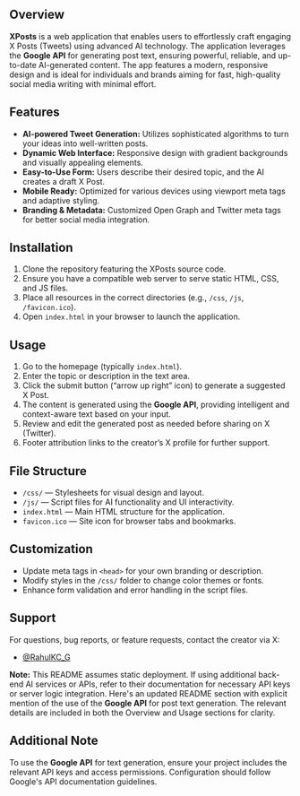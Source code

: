 ## Overview

**XPosts** is a web application that enables users to effortlessly craft engaging X Posts (Tweets) using advanced AI technology. The application leverages the **Google API** for generating post text, ensuring powerful, reliable, and up-to-date AI-generated content. The app features a modern, responsive design and is ideal for individuals and brands aiming for fast, high-quality social media writing with minimal effort.

## Features

- **AI-powered Tweet Generation:** Utilizes sophisticated algorithms to turn your ideas into well-written posts.
- **Dynamic Web Interface:** Responsive design with gradient backgrounds and visually appealing elements.
- **Easy-to-Use Form:** Users describe their desired topic, and the AI creates a draft X Post.
- **Mobile Ready:** Optimized for various devices using viewport meta tags and adaptive styling.
- **Branding & Metadata:** Customized Open Graph and Twitter meta tags for better social media integration.

## Installation

1. Clone the repository featuring the XPosts source code.
2. Ensure you have a compatible web server to serve static HTML, CSS, and JS files.
3. Place all resources in the correct directories (e.g., `/css`, `/js`, `/favicon.ico`).
4. Open `index.html` in your browser to launch the application.

## Usage

1. Go to the homepage (typically `index.html`).
2. Enter the topic or description in the text area.
3. Click the submit button (“arrow up right” icon) to generate a suggested X Post.
4. The content is generated using the **Google API**, providing intelligent and context-aware text based on your input.
5. Review and edit the generated post as needed before sharing on X (Twitter).
6. Footer attribution links to the creator’s X profile for further support.
 
## File Structure

- `/css/` — Stylesheets for visual design and layout.
- `/js/` — Script files for AI functionality and UI interactivity.
- `index.html` — Main HTML structure for the application.
- `favicon.ico` — Site icon for browser tabs and bookmarks.

## Customization

- Update meta tags in `<head>` for your own branding or description.
- Modify styles in the `/css/` folder to change color themes or fonts.
- Enhance form validation and error handling in the script files.

## Support

For questions, bug reports, or feature requests, contact the creator via X:
- [@RahulKC_G](https://x.com/RahulKC_G)

**Note:** This README assumes static deployment. If using additional back-end AI services or APIs, refer to their documentation for necessary API keys or server logic integration.
Here's an updated README section with explicit mention of the use of the **Google API** for post text generation. The relevant details are included in both the Overview and Usage sections for clarity.

## Additional Note

To use the **Google API** for text generation, ensure your project includes the relevant API keys and access permissions. Configuration should follow Google's API documentation guidelines. 

